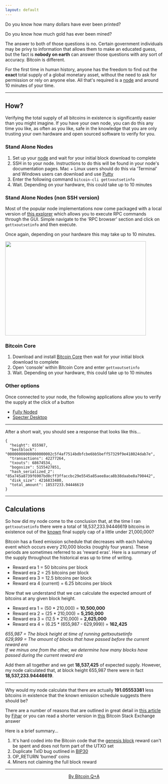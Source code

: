 ```yaml
---
layout: default
---
```


Do you know how many dollars have ever been printed?

Do you know how much gold has ever been mined?

The answer to both of those questions is no. Certain government individuals may be privy to information that allows them to make an educated guess, but the fact is **nobody on earth** can answer those questions with any sort of accuracy. Bitcoin is different. 

For the first time in human history, anyone has the freedom to find out the **exact** total supply of a global monetary asset, without the need to ask for permission or rely on anyone else. All that's required is a [node](https://node.guide) and around 10 minutes of your time.  

***

## How?

Verifying the total supply of all bitcoins in existence is significantly easier than you might imagine. If you have your own node, you can do this any time you like, as often as you like, safe in the knowledge that you are only trusting your own hardware and open sourced software to verify for you.

### Stand Alone Nodes

1. Set up your [node](https://node.guide) and wait for your initial block download to complete
2. SSH in to your node. Instructions to do this will be found in your node's documentation pages. Mac + Linux users should do this via 'Terminal' and Windows users can download and use [Putty](https://www.putty.org/)
3. Enter the following command `bitcoin-cli gettxoutsetinfo`
4. Wait. Depending on your hardware, this could take up to 10 minutes

### Stand Alone Nodes (non SSH version)

Most of the popular node implementations now come packaged with a local version of [this explorer](https://explorer.btc21.org/) which allows you to execute RPC commands through the GUI. Simple navigate to the 'RPC browser' section and click on `gettxoutsetinfo` and then execute.

Once again, depending on your hardware this may take up to 10 minutes.

<img src="https://raw.githubusercontent.com/BitcoinQnA/verify-supply/master/assets/images/RPC1.png" class=responsive width="450" height="300" maxheight="300">


### Bitcoin Core

1. Download and install [Bitcoin Core](https://bitcoin.org/en/download) then wait for your initial block download to complete
2. Open 'console' within Bitcoin Core and enter `gettxoutsetinfo`
3. Wait. Depending on your hardware, this could take up to 10 minutes

### Other options

Once connected to your node, the following applications allow you to verify the supply at the click of a button

* [Fully Noded](https://fonta1n3.github.io/FullyNoded/)
* [Specter Desktop](https://github.com/cryptoadvance/specter-desktop)

***

After a short wait, you should see a response that looks like this...

```
{
  "height": 655987,
  "bestblock": "00000000000000000002c5f4af7514bdbfcbe6bb5beff57329f9e418024dab7e",
  "transactions": 42277264,
  "txouts": 68674534,
  "bogosize": 5155427851,
  "hash_serialized_2": "85a745a8739f6907bd0cff3ffaccbc29e5545a85aee8aca8b38daabe8a790442",
  "disk_size": 4216833480,
  "total_amount": 18537233.94446619
}
```

***

## Calculations

So how did my node come to the conclusion that, at the time I ran `gettxoutsetinfo` there were a total of 18,537,233.94446619 bitcoins in existence out of the [known](https://en.bitcoin.it/wiki/Controlled_supply) final supply cap of a little under 21,000,000? 

Bitcoin has a fixed emission schedule that decreases with each halving event which occurs every 210,000 blocks (roughly four years). These periods are sometimes referred to as 'reward eras'. Here is a summary of the supply throughout the historical eras up to time of writing.

* Reward era 1 = 50 bitcoins per block
* Reward era 2 = 25 bitcoins per block
* Reward era 3 = 12.5 bitcoins per block
* Reward era 4 (current) = 6.25 bitcoins per block 

Now that we understand that we can calculate the expected amount of bitcoins at any given block height.

* Reward era 1 = (50 * 210,000) = **10,500,000**
* Reward era 2 = (25 * 210,000) = **5,250,000**
* Reward era 3 = (12.5 * 210,000) = **2,625,000**
* Reward era 4 = (6.25 * (655,987 - 629,999)) = **162,425**
 
*655,987 = The block height at time of running gettxoutsetinfo*  
*629,999 = The amount of blocks that have passed before the current reward era*  
*If we minus one from the other, we determine how many blocks have passed during the current reward era*

Add them all together and we get **18,537,425** of expected supply. However, my node calculated that, at block height 655,987 there were in fact **18,537,233.94446619**. 

***

Why would my node calculate that there are actually **191.05553381** less bitcoins in existence that the known emission schedule suggests there should be?  

There are a number of reasons that are outlined in great detail in [this article](https://fjahr.com/posts/where-are-the-coins/) by [Fjhar](https://twitter.com/fjahr) or you can read a shorter version in [this](https://bitcoin.stackexchange.com/questions/38994/will-there-be-21-million-bitcoins-eventually/38998#38998) Bitcoin Stack Exchange answer

Here is a brief summary...

1. It's hard coded into the Bitcoin code that the [genesis block](https://en.bitcoin.it/wiki/Genesis_block) reward can't be spent and does not form part of the UTXO set
2. Duplicate TxID bug outlined in [BIP30](https://github.com/bitcoin/bips/blob/master/bip-0030.mediawiki)
3. OP_RETURN 'burned' coins
4. Miners not claiming the full block reward


***

<p align="center">
  <a href="https://twitter.com/BitcoinQ_A">By Bitcoin Q+A</a>
  <br><br>
</p>





